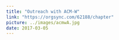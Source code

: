 ```yaml
---
title: "Outreach with ACM-W"
link: "https://orgsync.com/62188/chapter"
picture: ../images/acmwA.jpg
date: 2017-03-05
---
```

